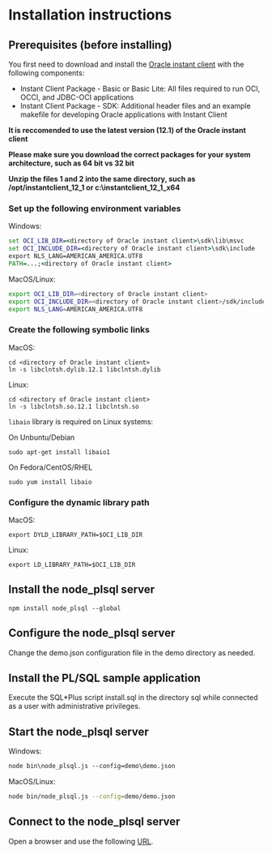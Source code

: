# Installation instructions

## Prerequisites (before installing)

You first need to download and install the [Oracle instant client](http://www.oracle.com/technetwork/database/features/instant-client/index-097480.html) with the following components:

* Instant Client Package - Basic or Basic Lite: All files required to run OCI, OCCI, and JDBC-OCI applications
* Instant Client Package - SDK: Additional header files and an example makefile for developing Oracle applications with Instant Client

**It is reccomended to use the latest version (12.1) of the Oracle instant client**

**Please make sure you download the correct packages for your system architecture, such as 64 bit vs 32 bit**

**Unzip the files 1 and 2 into the same directory, such as /opt/instantclient_12_1 or c:\instantclient_12_1_x64**

### Set up the following environment variables

Windows:
```bat
set OCI_LIB_DIR=<directory of Oracle instant client>\sdk\lib\msvc
set OCI_INCLUDE_DIR=<directory of Oracle instant client>\sdk\include
export NLS_LANG=AMERICAN_AMERICA.UTF8
PATH=...;<directory of Oracle instant client>
```

MacOS/Linux:
```bash
export OCI_LIB_DIR=<directory of Oracle instant client>
export OCI_INCLUDE_DIR=<directory of Oracle instant client>/sdk/include
export NLS_LANG=AMERICAN_AMERICA.UTF8
```

### Create the following symbolic links

MacOS:
```
cd <directory of Oracle instant client>
ln -s libclntsh.dylib.12.1 libclntsh.dylib
```

Linux:
```
cd <directory of Oracle instant client>
ln -s libclntsh.so.12.1 libclntsh.so
```

`libaio` library is required on Linux systems:

On Unbuntu/Debian
```
sudo apt-get install libaio1
```

On Fedora/CentOS/RHEL
```
sudo yum install libaio
```

### Configure the dynamic library path

MacOS:
```
export DYLD_LIBRARY_PATH=$OCI_LIB_DIR
```

Linux:
```
export LD_LIBRARY_PATH=$OCI_LIB_DIR
```

## Install the node_plsql server

```
npm install node_plsql --global
```

## Configure the node_plsql server

Change the demo.json configuration file in the demo directory as needed.

## Install the PL/SQL sample application

Execute the SQL*Plus script install.sql in the directory sql while connected as a user with administrative privileges.

## Start the node_plsql server

Windows:
```bat
node bin\node_plsql.js --config=demo\demo.json
```

MacOS/Linux:
```bash
node bin/node_plsql.js --config=demo/demo.json
```

## Connect to the node_plsql server

Open a browser and use the following [URL](http://localhost:8999/demo/demo.pageIndex).

